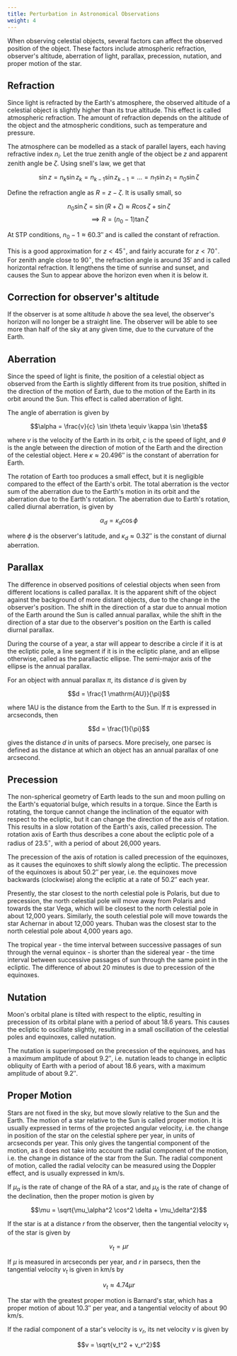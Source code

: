 ```yaml
---
title: Perturbation in Astronomical Observations
weight: 4
---
```


When observing celestial objects, several factors can affect the observed position of the object. These factors include atmospheric refraction, observer's altitude, aberration of light, parallax, precession, nutation, and proper motion of the star.

## Refraction

Since light is refracted by the Earth's atmosphere, the observed altitude of a celestial object is slightly higher than its true altitude. This effect is called atmospheric refraction. The amount of refraction depends on the altitude of the object and the atmospheric conditions, such as temperature and pressure.

The atmosphere can be modelled as a stack of parallel layers, each having refractive index $n_i$. Let the true zenith angle of the object be $z$ and apparent zenith angle be $\zeta$. Using snell's law, we get that

$$\sin z = n_{k} \sin z_{k} = n_{k-1} \sin z_{k-1} = \ldots = n_{1} \sin z_{1} = n_0 \sin \zeta$$

Define the refraction angle as $R = z - \zeta$. It is usally small, so

$$n_0 \sin \zeta = \sin (R + \zeta) \approx R \cos \zeta + \sin \zeta$$
$$\implies R = (n_0 - 1) \tan \zeta$$

At STP conditions, $n_0 - 1 \approx 60.3''$ and is called the constant of refraction.

This is a good approximation for $z < 45^\circ$, and fairly accurate for $z < 70^\circ$. For zenith angle close to $90^\circ$, the refraction angle is around $35'$ and is called horizontal refraction. It lengthens the time of sunrise and sunset, and causes the Sun to appear above the horizon even when it is below it.

## Correction for observer's altitude

If the observer is at some altitude $h$ above the sea level, the observer's horizon will no longer be a straight line. The observer will be able to see more than half of the sky at any given time, due to the curvature of the Earth.

## Aberration

Since the speed of light is finite, the position of a celestial object as observed from the Earth is slightly different from its true position, shifted in the direction of the motion of Earth, due to the motion of the Earth in its orbit around the Sun. This effect is called aberration of light.

The angle of aberration is given by

$$\alpha = \frac{v}{c} \sin \theta \equiv \kappa \sin \theta$$

where $v$ is the velocity of the Earth in its orbit, $c$ is the speed of light, and $\theta$ is the angle between the direction of motion of the Earth and the direction of the celestial object. Here $\kappa \approx 20.496''$ is the constant of aberration for Earth.

The rotation of Earth too produces a small effect, but it is negligible compared to the effect of the Earth's orbit. The total aberration is the vector sum of the aberration due to the Earth's motion in its orbit and the aberration due to the Earth's rotation. The aberration due to Earth's rotation, called diurnal aberration, is given by

$$\alpha_d = \kappa_d \cos \phi$$

where $\phi$ is the observer's latitude, and $\kappa_d \approx 0.32''$ is the constant of diurnal aberration.

## Parallax

The difference in observed positions of celestial objects when seen from different locations is called parallax. It is the apparent shift of the object against the background of more distant objects, due to the change in the observer's position. The shift in the direction of a star due to annual motion of the Earth around the Sun is called annual parallax, while the shift in the direction of a star due to the observer's position on the Earth is called diurnal parallax.

During the course of a year, a star will appear to describe a circle if it is at the ecliptic pole, a line segment if it is in the ecliptic plane, and an ellipse otherwise, called as the parallactic ellipse. The semi-major axis of the ellipse is the annual parallax.

For an object with annual parallax $\pi$, its distance $d$ is given by

$$d = \frac{1 \mathrm{AU}}{\pi}$$

where $1 \mathrm{AU}$ is the distance from the Earth to the Sun. If $\pi$ is expressed in arcseconds, then

$$d = \frac{1}{\pi}$$

gives the distance $d$ in units of parsecs. More precisely, one parsec is defined as the distance at which an object has an annual parallax of one arcsecond.

## Precession

The non-spherical geometry of Earth leads to the sun and moon pulling on the Earth's equatorial bulge, which results in a torque. Since the Earth is rotating, the torque cannot change the inclination of the equator with respect to the ecliptic, but it can change the direction of the axis of rotation. This results in a slow rotation of the Earth's axis, called precession. The rotation axis of Earth thus describes a cone about the ecliptic pole of a radius of $23.5^\circ$, with a period of about 26,000 years.

The precession of the axis of rotation is called precession of the equinoxes, as it causes the equinoxes to shift slowly along the ecliptic. The precession of the equinoxes is about $50.2''$ per year, i.e. the equinoxes move backwards (clockwise) along the ecliptic at a rate of $50.2''$ each year.

Presently, the star closest to the north celestial pole is Polaris, but due to precession, the north celestial pole will move away from Polaris and towards the star Vega, which will be closest to the north celestial pole in about 12,000 years. Similarly, the south celestial pole will move towards the star Achernar in about 12,000 years. Thuban was the closest star to the north celestial pole about 4,000 years ago.

The tropical year - the time interval between successive passages of sun through the vernal equinox - is shorter than the sidereal year - the time interval between successive passages of sun through the same point in the ecliptic. The difference of about 20 minutes is due to precession of the equinoxes.

## Nutation

Moon's orbital plane is tilted with respect to the eliptic, resulting in precession of its orbital plane with a period of about 18.6 years. This causes the ecliptic to oscillate slightly, resulting in a small oscillation of the celestial poles and equinoxes, called nutation.

The nutation is superimposed on the precession of the equinoxes, and has a maximum amplitude of about $9.2''$, i.e. nutation leads to change in ecliptic obliquity of Earth with a period of about 18.6 years, with a maximum amplitude of about $9.2''$.

## Proper Motion

Stars are not fixed in the sky, but move slowly relative to the Sun and the Earth. The motion of a star relative to the Sun is called proper motion. It is usually expressed in terms of the projected angular velocity, i.e. the change in position of the star on the celestial sphere per year, in units of arcseconds per year. This only gives the tangential component of the motion, as it does not take into account the radial component of the motion, i.e. the change in distance of the star from the Sun. The radial component of motion, called the radial velocity can be measured using the Doppler effect, and is usually expressed in km/s.

If $\mu_\alpha$ is the rate of change of the RA of a star, and $\mu_\delta$ is the rate of change of the declination, then the proper motion is given by

$$\mu = \sqrt{\mu_\alpha^2 \cos^2 \delta + \mu_\delta^2}$$

If the star is at a distance $r$ from the observer, then the tangential velocity $v_t$ of the star is given by

$$v_t = \mu r$$

If $\mu$ is measured in arcseconds per year, and $r$ in parsecs, then the tangential velocity $v_t$ is given in km/s by

$$v_t \approx 4.74 \mu r$$

The star with the greatest proper motion is Barnard's star, which has a proper motion of about $10.3''$ per year, and a tangential velocity of about $90$ km/s.

If the radial component of a star's velocity is $v_r$, its net velocity $v$ is given by

$$v = \sqrt{v_t^2 + v_r^2}$$
